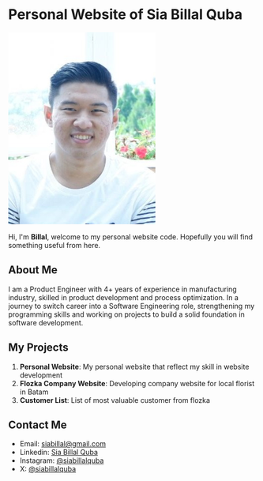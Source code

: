 # Personal Website of Sia Billal Quba
![PP](PP.jpg)

Hi, I'm **Billal**, welcome to my personal website code. Hopefully you will find something useful from here.

## About Me
I am a Product Engineer with 4+ years of experience in manufacturing industry, skilled in product development and process optimization. In a journey to switch career into a Software Engineering role, strengthening my programming skills and working on projects to build a solid foundation in software development.

## My Projects
1. **Personal Website**: My personal website that reflect my skill in website development
2. **Flozka Company Website**: Developing company website for local florist in Batam
3. **Customer List**: List of most valuable customer from flozka

## Contact Me
- Email: [siabillal@gmail.com](mailto:siabillal@gmail.com)
- Linkedin: [Sia Billal Quba](https://www.linkedin.com/in/sia-billal-quba/)
- Instagram: [@siabillalquba](https://www.instagram.com/siabillalquba/?next=%2F)
- X: [@siabillalquba](https://x.com/siabillalquba)